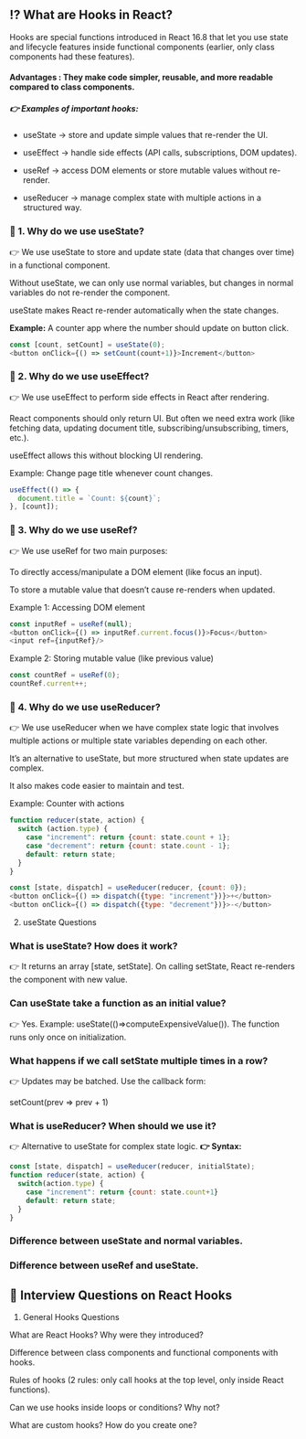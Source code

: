 ## ⁉️ What are Hooks in React?
Hooks are special functions introduced in React 16.8 that let you use state and lifecycle features inside functional components (earlier, only class components had these features).
#### Advantages :  They make code simpler, reusable, and more readable compared to class components.

##### 👉 Examples of important hooks:
* useState → store and update simple values that re-render the UI.

 * useEffect → handle side effects (API calls, subscriptions, DOM updates).

* useRef → access DOM elements or store mutable values without re-render.

* useReducer → manage complex state with multiple actions in a structured way.



### 🔹 1. Why do we use useState?

👉 We use useState to store and update state (data that changes over time) in a functional component.

Without useState, we can only use normal variables, but changes in normal variables do not re-render the component.

useState makes React re-render automatically when the state changes.

**Example:** A counter app where the number should update on button click.

```js
const [count, setCount] = useState(0);
<button onClick={() => setCount(count+1)}>Increment</button>
```
### 🔹 2. Why do we use useEffect?

👉 We use useEffect to perform side effects in React after rendering.

React components should only return UI. But often we need extra work (like fetching data, updating document title, subscribing/unsubscribing, timers, etc.).

useEffect allows this without blocking UI rendering.

Example: Change page title whenever count changes.
```js
useEffect(() => {
  document.title = `Count: ${count}`;
}, [count]);
```
### 🔹 3. Why do we use useRef?

👉 We use useRef for two main purposes:

To directly access/manipulate a DOM element (like focus an input).

To store a mutable value that doesn’t cause re-renders when updated.

Example 1: Accessing DOM element
```js
const inputRef = useRef(null);
<button onClick={() => inputRef.current.focus()}>Focus</button>
<input ref={inputRef}/>
```

Example 2: Storing mutable value (like previous value)
```js
const countRef = useRef(0);
countRef.current++; 
```
### 🔹 4. Why do we use useReducer?

👉 We use useReducer when we have complex state logic that involves multiple actions or multiple state variables depending on each other.

It’s an alternative to useState, but more structured when state updates are complex.

It also makes code easier to maintain and test.

Example: Counter with actions
```js
function reducer(state, action) {
  switch (action.type) {
    case "increment": return {count: state.count + 1};
    case "decrement": return {count: state.count - 1};
    default: return state;
  }
}

const [state, dispatch] = useReducer(reducer, {count: 0});
<button onClick={() => dispatch({type: "increment"})}>+</button>
<button onClick={() => dispatch({type: "decrement"})}>-</button>

```



2. useState Questions

### What is useState? How does it work?
👉 It returns an array [state, setState]. On calling setState, React re-renders the component with new value.

### Can useState take a function as an initial value?
👉 Yes. Example: useState(()=>computeExpensiveValue()). The function runs only once on initialization.

### What happens if we call setState multiple times in a row?
👉 Updates may be batched. Use the callback form:

setCount(prev => prev + 1)


### What is useReducer? When should we use it?
👉 Alternative to useState for complex state logic.
**👉 Syntax:**
```js
const [state, dispatch] = useReducer(reducer, initialState);
function reducer(state, action) {
  switch(action.type) {
    case "increment": return {count: state.count+1}
    default: return state;
  }
}
```


### Difference between useState and normal variables.



### Difference between useRef and useState.



















## 🔹 Interview Questions on React Hooks
1. General Hooks Questions

What are React Hooks? Why were they introduced?

Difference between class components and functional components with hooks.

Rules of hooks (2 rules: only call hooks at the top level, only inside React functions).

Can we use hooks inside loops or conditions? Why not?

What are custom hooks? How do you create one?